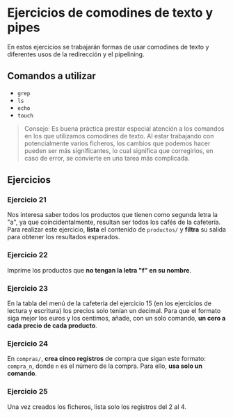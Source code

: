 # Ejercicios de comodines de texto y pipes
En estos ejercicios se trabajarán formas de usar comodines de texto y diferentes usos de la redirección y el pipelining.

## Comandos a utilizar
- `grep`
- `ls`
- `echo`
- `touch`

> Consejo: Es buena práctica prestar especial atención a los comandos en los que utilizamos comodines de texto. Al estar trabajando con potencialmente varios ficheros, los cambios que podemos hacer pueden ser más significantes, lo cual significa que corregirlos, en caso de error, se convierte en una tarea más complicada.

## Ejercicios
### Ejercicio 21
Nos interesa saber todos los productos que tienen como segunda letra la "a", ya que coincidentalmente, resultan ser todos los cafés de la cafetería. Para realizar este ejercicio, **lista** el contenido de `productos/` y **filtra** su salida para obtener los resultados esperados.

### Ejercicio 22
Imprime los productos que **no tengan la letra "f" en su nombre**.

### Ejercicio 23
En la tabla del menú de la cafetería del ejercicio 15 (en los ejercicios de lectura y escritura) los precios solo tenían un decimal. Para que el formato siga mejor los euros y los centimos, añade, con un solo comando, **un cero a cada precio de cada producto**.

### Ejercicio 24
En `compras/`, **crea cinco registros** de compra que sigan este formato: `compra_n`, donde `n` es el número de la compra. Para ello, **usa solo un comando**. 

### Ejercicio 25
Una vez creados los ficheros, lista solo los registros del 2 al 4.
